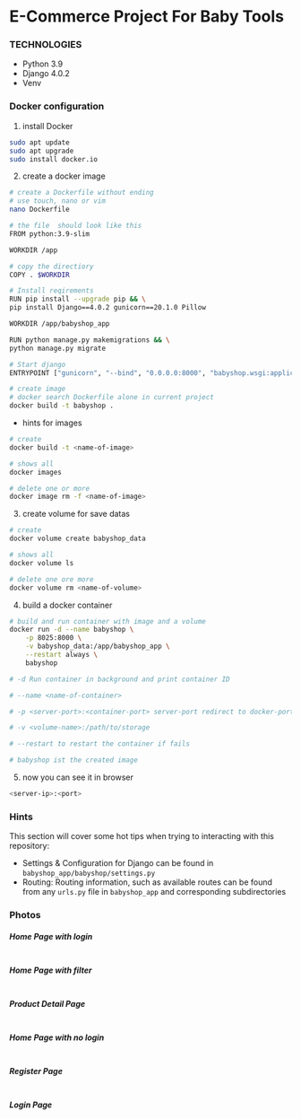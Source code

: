 # E-Commerce Project For Baby Tools

### TECHNOLOGIES

- Python 3.9
- Django 4.0.2
- Venv

### Docker configuration

1. install Docker
```bash
sudo apt update
sudo apt upgrade
sudo install docker.io
```

2. create a docker image
```bash
# create a Dockerfile without ending
# use touch, nano or vim
nano Dockerfile

# the file  should look like this
FROM python:3.9-slim

WORKDIR /app

# copy the directiory
COPY . $WORKDIR

# Install reqirements
RUN pip install --upgrade pip && \
pip install Django==4.0.2 gunicorn==20.1.0 Pillow

WORKDIR /app/babyshop_app

RUN python manage.py makemigrations && \
python manage.py migrate

# Start django
ENTRYPOINT ["gunicorn", "--bind", "0.0.0.0:8000", "babyshop.wsgi:application"]

# create image
# docker search Dockerfile alone in current project
docker build -t babyshop .
```
- hints for images
```bash
# create
docker build -t <name-of-image>

# shows all
docker images

# delete one or more
docker image rm -f <name-of-image>
```

3. create volume for save datas
```bash
# create
docker volume create babyshop_data

# shows all
docker volume ls

# delete one ore more
docker volume rm <name-of-volume>
```

4. build a docker container
```bash
# build and run container with image and a volume
docker run -d --name babyshop \
    -p 8025:8000 \
    -v babyshop_data:/app/babyshop_app \
    --restart always \
    babyshop

# -d Run container in background and print container ID

# --name <name-of-container>

# -p <server-port>:<container-port> server-port redirect to docker-port

# -v <volume-name>:/path/to/storage

# --restart to restart the container if fails

# babyshop ist the created image
```

5. now you can see it in browser
```bash
<server-ip>:<port>
```
### Hints

This section will cover some hot tips when trying to interacting with this repository:

- Settings & Configuration for Django can be found in `babyshop_app/babyshop/settings.py`
- Routing: Routing information, such as available routes can be found from any `urls.py` file in `babyshop_app` and corresponding subdirectories

### Photos

##### Home Page with login

<img alt="" src="https://github.com/MET-DEV/Django-E-Commerce/blob/master/project_images/capture_20220323080815407.jpg"></img>
##### Home Page with filter
<img alt="" src="https://github.com/MET-DEV/Django-E-Commerce/blob/master/project_images/capture_20220323080840305.jpg"></img>
##### Product Detail Page
<img alt="" src="https://github.com/MET-DEV/Django-E-Commerce/blob/master/project_images/capture_20220323080934541.jpg"></img>

##### Home Page with no login
<img alt="" src="https://github.com/MET-DEV/Django-E-Commerce/blob/master/project_images/capture_20220323080953570.jpg"></img>


##### Register Page

<img alt="" src="https://github.com/MET-DEV/Django-E-Commerce/blob/master/project_images/capture_20220323081016022.jpg"></img>


##### Login Page

<img alt="" src="https://github.com/MET-DEV/Django-E-Commerce/blob/master/project_images/capture_20220323081044867.jpg"></img>
